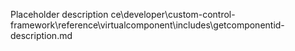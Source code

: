 Placeholder description ce\developer\custom-control-framework\reference\virtualcomponent\includes\getcomponentid-description.md